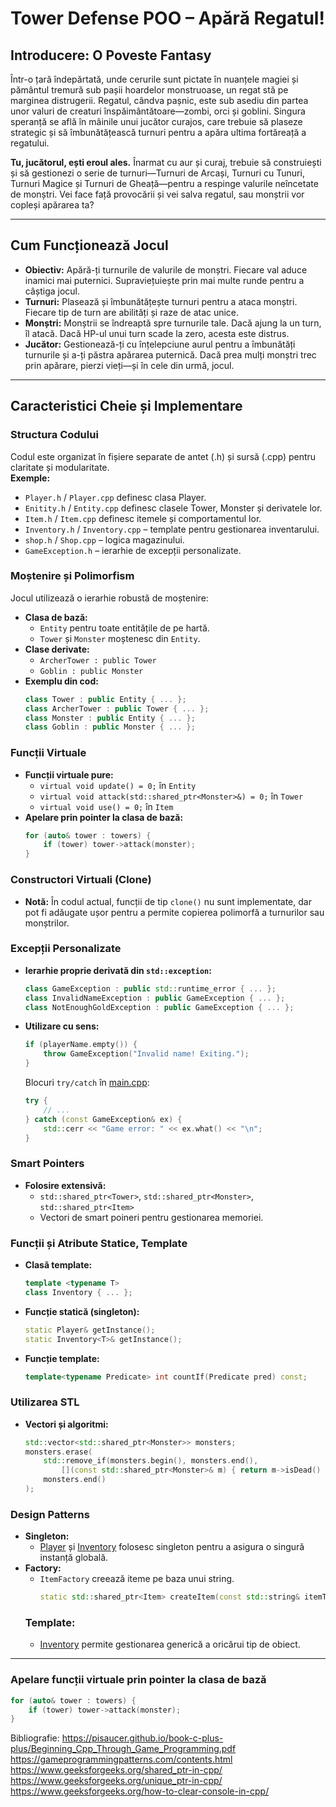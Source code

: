 # Tower Defense POO – Apără Regatul!

## Introducere: O Poveste Fantasy

Într-o țară îndepărtată, unde cerurile sunt pictate în nuanțele magiei și pământul tremură sub pașii hoardelor monstruoase, un regat stă pe marginea distrugerii. Regatul, cândva pașnic, este sub asediu din partea unor valuri de creaturi înspăimântătoare—zombi, orci și goblini. Singura speranță se află în mâinile unui jucător curajos, care trebuie să plaseze strategic și să îmbunătățească turnuri pentru a apăra ultima fortăreață a regatului.

**Tu, jucătorul, ești eroul ales.** Înarmat cu aur și curaj, trebuie să construiești și să gestionezi o serie de turnuri—Turnuri de Arcași, Turnuri cu Tunuri, Turnuri Magice și Turnuri de Gheață—pentru a respinge valurile neîncetate de monștri. Vei face față provocării și vei salva regatul, sau monștrii vor copleși apărarea ta?

---

## Cum Funcționează Jocul

- **Obiectiv:** Apără-ți turnurile de valurile de monștri. Fiecare val aduce inamici mai puternici. Supraviețuiește prin mai multe runde pentru a câștiga jocul.
- **Turnuri:** Plasează și îmbunătățește turnuri pentru a ataca monștri. Fiecare tip de turn are abilități și raze de atac unice.
- **Monștri:** Monștrii se îndreaptă spre turnurile tale. Dacă ajung la un turn, îl atacă. Dacă HP-ul unui turn scade la zero, acesta este distrus.
- **Jucător:** Gestionează-ți cu înțelepciune aurul pentru a îmbunătăți turnurile și a-ți păstra apărarea puternică. Dacă prea mulți monștri trec prin apărare, pierzi vieți—și în cele din urmă, jocul.

---

## Caracteristici Cheie și Implementare

### Structura Codului

Codul este organizat în fișiere separate de antet (.h) și sursă (.cpp) pentru claritate și modularitate.  
**Exemple:**
- `Player.h` / `Player.cpp` definesc clasa Player.
- `Enitity.h` / `Entity.cpp` definesc clasele Tower, Monster și derivatele lor.
- `Item.h` / `Item.cpp` definesc itemele și comportamentul lor.
- `Inventory.h` / `Inventory.cpp` – template pentru gestionarea inventarului.
- `shop.h` / `Shop.cpp` – logica magazinului.
- `GameException.h` – ierarhie de excepții personalizate.

### Moștenire și Polimorfism

Jocul utilizează o ierarhie robustă de moștenire:
- **Clasa de bază:**  
  - `Entity` pentru toate entitățile de pe hartă.
  - `Tower` și `Monster` moștenesc din `Entity`.
- **Clase derivate:**  
  - `ArcherTower : public Tower`
  - `Goblin : public Monster`
- **Exemplu din cod:**
    ```cpp
    class Tower : public Entity { ... };
    class ArcherTower : public Tower { ... };
    class Monster : public Entity { ... };
    class Goblin : public Monster { ... };
    ```

### Funcții Virtuale

- **Funcții virtuale pure:**  
  - `virtual void update() = 0;` în `Entity`
  - `virtual void attack(std::shared_ptr<Monster>&) = 0;` în `Tower`
  - `virtual void use() = 0;` în `Item`
- **Apelare prin pointer la clasa de bază:**  
    ```cpp
    for (auto& tower : towers) {
        if (tower) tower->attack(monster);
    }
    ```

### Constructori Virtuali (Clone)

- **Notă:** În codul actual, funcții de tip `clone()` nu sunt implementate, dar pot fi adăugate ușor pentru a permite copierea polimorfă a turnurilor sau monștrilor.

### Excepții Personalizate

- **Ierarhie proprie derivată din `std::exception`:**
    ```cpp
    class GameException : public std::runtime_error { ... };
    class InvalidNameException : public GameException { ... };
    class NotEnoughGoldException : public GameException { ... };
    ```
- **Utilizare cu sens:**
    ```cpp
    if (playerName.empty()) {
        throw GameException("Invalid name! Exiting.");
    }
    ```
    Blocuri `try/catch` în [main.cpp](http://_vscodecontentref_/0):
    ```cpp
    try {
        // ...
    } catch (const GameException& ex) {
        std::cerr << "Game error: " << ex.what() << "\n";
    }
    ```

### Smart Pointers

- **Folosire extensivă:**  
  - `std::shared_ptr<Tower>`, `std::shared_ptr<Monster>`, `std::shared_ptr<Item>`
  - Vectori de smart poineri pentru gestionarea memoriei.

### Funcții și Atribute Statice, Template

- **Clasă template:**  
    ```cpp
    template <typename T>
    class Inventory { ... };
    ```
- **Funcție statică (singleton):**
    ```cpp
    static Player& getInstance();
    static Inventory<T>& getInstance();
    ```
- **Funcție template:**
    ```cpp
    template<typename Predicate> int countIf(Predicate pred) const;
    ```

### Utilizarea STL

- **Vectori și algoritmi:**  
    ```cpp
    std::vector<std::shared_ptr<Monster>> monsters;
    monsters.erase(
        std::remove_if(monsters.begin(), monsters.end(),
            [](const std::shared_ptr<Monster>& m) { return m->isDead() || m->getX() < 0; }),
        monsters.end()
    );
    ```

### Design Patterns

- **Singleton:**  
  - [Player](http://_vscodecontentref_/1) și [Inventory<T>](http://_vscodecontentref_/2) folosesc singleton pentru a asigura o singură instanță globală.
- **Factory:**  
  - `ItemFactory` creează iteme pe baza unui string.
    ```cpp
    static std::shared_ptr<Item> createItem(const std::string& itemType);
    ```
  ### Template:
  - [Inventory<T>](http://_vscodecontentref_/3) permite gestionarea generică a oricărui tip de obiect.

---
### Apelare funcții virtuale prin pointer la clasa de bază

```cpp
for (auto& tower : towers) {
    if (tower) tower->attack(monster);
}
```
Bibliografie:
https://pisaucer.github.io/book-c-plus-plus/Beginning_Cpp_Through_Game_Programming.pdf
https://gameprogrammingpatterns.com/contents.html
https://www.geeksforgeeks.org/shared_ptr-in-cpp/
https://www.geeksforgeeks.org/unique_ptr-in-cpp/
https://www.geeksforgeeks.org/how-to-clear-console-in-cpp/

